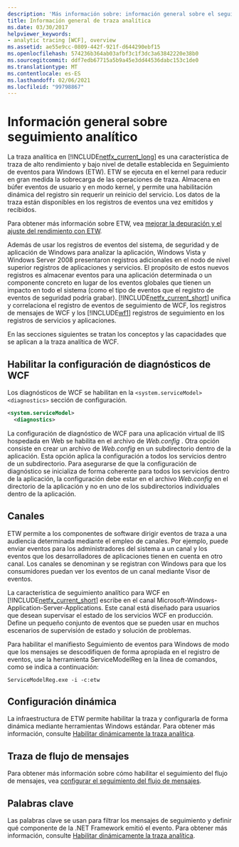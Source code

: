 ```yaml
---
description: 'Más información sobre: información general sobre el seguimiento analítico'
title: Información general de traza analítica
ms.date: 03/30/2017
helpviewer_keywords:
- analytic tracing [WCF], overview
ms.assetid: ae55e9cc-0809-442f-921f-d644290ebf15
ms.openlocfilehash: 574236b364ab03afbf3c1f3dc3a63842220e38b0
ms.sourcegitcommit: ddf7edb67715a5b9a45e3dd44536dabc153c1de0
ms.translationtype: MT
ms.contentlocale: es-ES
ms.lasthandoff: 02/06/2021
ms.locfileid: "99798867"
---
```

# <a name="analytic-tracing-overview"></a>Información general sobre seguimiento analítico

La traza analítica en [!INCLUDE[netfx_current_long](../../../../../includes/netfx-current-long-md.md)] es una característica de traza de alto rendimiento y bajo nivel de detalle establecida en Seguimiento de eventos para Windows (ETW). ETW se ejecuta en el kernel para reducir en gran medida la sobrecarga de las operaciones de traza. Almacena en búfer eventos de usuario y en modo kernel, y permite una habilitación dinámica del registro sin requerir un reinicio del servicio. Los datos de la traza están disponibles en los registros de eventos una vez emitidos y recibidos.

Para obtener más información sobre ETW, vea [mejorar la depuración y el ajuste del rendimiento con ETW](/archive/msdn-magazine/2007/april/event-tracing-improve-debugging-and-performance-tuning-with-etw).

 Además de usar los registros de eventos del sistema, de seguridad y de aplicación de Windows para analizar la aplicación, Windows Vista y Windows Server 2008 presentaron registros adicionales en el nodo de nivel superior registros de aplicaciones y servicios. El propósito de estos nuevos registros es almacenar eventos para una aplicación determinada o un componente concreto en lugar de los eventos globales que tienen un impacto en todo el sistema (como el tipo de eventos que el registro de eventos de seguridad podría grabar). [!INCLUDE[netfx_current_short](../../../../../includes/netfx-current-short-md.md)] unifica y correlaciona el registro de eventos de seguimiento de WCF, los registros de mensajes de WCF y los [!INCLUDE[wf1](../../../../../includes/wf1-md.md)] registros de seguimiento en los registros de servicios y aplicaciones.

En las secciones siguientes se tratan los conceptos y las capacidades que se aplican a la traza analítica de WCF.

## <a name="enable-wcf-diagnostics-settings"></a>Habilitar la configuración de diagnósticos de WCF

Los diagnósticos de WCF se habilitan en la `<system.serviceModel><diagnostics>` sección de configuración.

```xml
<system.serviceModel>
  <diagnostics>
```

La configuración de diagnóstico de WCF para una aplicación virtual de IIS hospedada en Web se habilita en el archivo de *Web.config* . Otra opción consiste en crear un archivo de *Web.config* en un subdirectorio dentro de la aplicación. Esta opción aplica la configuración a todos los servicios dentro de un subdirectorio. Para asegurarse de que la configuración de diagnóstico se inicializa de forma coherente para todos los servicios dentro de la aplicación, la configuración debe estar en el archivo *Web.config* en el directorio de la aplicación y no en uno de los subdirectorios individuales dentro de la aplicación.

## <a name="channels"></a>Canales

ETW permite a los componentes de software dirigir eventos de traza a una audiencia determinada mediante el empleo de canales. Por ejemplo, puede enviar eventos para los administradores del sistema a un canal y los eventos que los desarrolladores de aplicaciones tienen en cuenta en otro canal. Los canales se denominan y se registran con Windows para que los consumidores puedan ver los eventos de un canal mediante Visor de eventos.

 La característica de seguimiento analítico para WCF en [!INCLUDE[netfx_current_short](../../../../../includes/netfx-current-short-md.md)] escribe en el canal Microsoft-Windows-Application-Server-Applications. Este canal está diseñado para usuarios que desean supervisar el estado de los servicios WCF en producción. Define un pequeño conjunto de eventos que se pueden usar en muchos escenarios de supervisión de estado y solución de problemas.

 Para habilitar el manifiesto Seguimiento de eventos para Windows de modo que los mensajes se descodifiquen de forma apropiada en el registro de eventos, use la herramienta ServiceModelReg en la línea de comandos, como se indica a continuación:

 `ServiceModelReg.exe -i -c:etw`

## <a name="dynamic-configuration"></a>Configuración dinámica

La infraestructura de ETW permite habilitar la traza y configurarla de forma dinámica mediante herramientas Windows estándar. Para obtener más información, consulte [Habilitar dinámicamente la traza analítica](dynamically-enabling-analytic-tracing.md).

## <a name="message-flow-tracing"></a>Traza de flujo de mensajes

Para obtener más información sobre cómo habilitar el seguimiento del flujo de mensajes, vea [configurar el seguimiento del flujo de mensajes](configuring-message-flow-tracing.md).

## <a name="keywords"></a>Palabras clave

Las palabras clave se usan para filtrar los mensajes de seguimiento y definir qué componente de la .NET Framework emitió el evento. Para obtener más información, consulte [Habilitar dinámicamente la traza analítica](dynamically-enabling-analytic-tracing.md).
